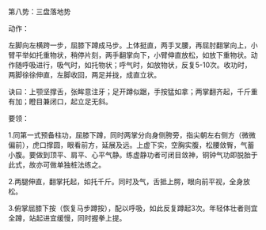 第八势：三盘落地势

动作：

左脚向左横跨一步，屈膝下蹲成马步。上体挺直，两手叉腰，再屈肘翻掌向上，小臂平举如托重物状，稍停片刻，两手翻掌向下，小臂伸直放松，如放下重物状。动作随呼吸进行，吸气时，如托物状；呼气时，如放物状，反复5-10次。收功时，两脚徐徐伸直，左脚收回，两足并拢，成直立状。

诀曰：上颚坚撑舌，张眸意注牙；足开蹲似踞，手按猛如拿；两掌翻齐起，千斤重有加；瞪目兼闭口，起立足无斜。

要领：

1.同第一式预备柱功，屈膝下蹲，同时两掌分向身侧胯旁，指尖朝左右侧方（微微偏前），虎口撑圆，眼看前方，延展及远。上虚下实，空胸实腹，松腰敛臀，气蓄小腹。要做到顶平、肩平、心平气静。练虚静功者可闭目敛神，铜钟气功即脱胎于此式，故亦可做单独桩法练之。

2.两腿伸直，翻掌托起，如托千斤。同时及气，舌抵上腭，眼向前平视，全身放松。

3.俯掌屈膝下按（恢复马步蹲按），配以呼吸，如此反复蹲起3次。年轻体壮者则宜全蹲，站起进宜缓慢，同时握拳上提。

